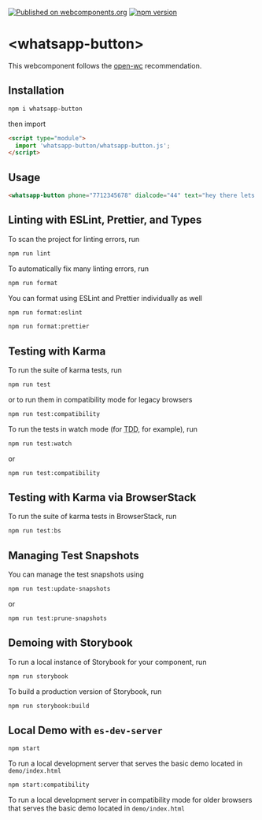 [![Published on webcomponents.org](https://img.shields.io/badge/webcomponents.org-published-blue.svg)](https://www.webcomponents.org/element/whatsapp-button) [![npm version](https://badge.fury.io/js/whatsapp-button.svg)](https://badge.fury.io/js/whatsapp-button)

# \<whatsapp-button>

This webcomponent follows the [open-wc](https://github.com/open-wc/open-wc) recommendation.

## Installation
```bash
npm i whatsapp-button
```
then import

```html
<script type="module">
  import 'whatsapp-button/whatsapp-button.js';
</script>
```
## Usage
<!--
```
<custom-element-demo>
  <template>
<script type="module">
  import './whatsapp-button.js';
</script>
    <next-code-block></next-code-block>
  </template>
</custom-element-demo>
```
-->
```html
<whatsapp-button phone="7712345678" dialcode="44" text="hey there lets chat!" label="Start Chat"></whatsapp-button>
```

## Linting with ESLint, Prettier, and Types
To scan the project for linting errors, run
```bash
npm run lint
```

To automatically fix many linting errors, run
```bash
npm run format
```

You can format using ESLint and Prettier individually as well
```bash
npm run format:eslint
```
```bash
npm run format:prettier
```

## Testing with Karma
To run the suite of karma tests, run
```bash
npm run test
```
or to run them in compatibility mode for legacy browsers
```bash
npm run test:compatibility
```

To run the tests in watch mode (for <abbr title="test driven development">TDD</abbr>, for example), run

```bash
npm run test:watch
```
or
```bash
npm run test:compatibility
```

## Testing with Karma via BrowserStack
To run the suite of karma tests in BrowserStack, run
```bash
npm run test:bs
```

## Managing Test Snapshots
You can manage the test snapshots using
```bash
npm run test:update-snapshots
```
or
```bash
npm run test:prune-snapshots
```

## Demoing with Storybook
To run a local instance of Storybook for your component, run
```bash
npm run storybook
```

To build a production version of Storybook, run
```bash
npm run storybook:build
```


## Local Demo with `es-dev-server`
```bash
npm start
```
To run a local development server that serves the basic demo located in `demo/index.html`

```bash
npm start:compatibility
```
To run a local development server in compatibility mode for older browsers that serves the basic demo located in `demo/index.html`
